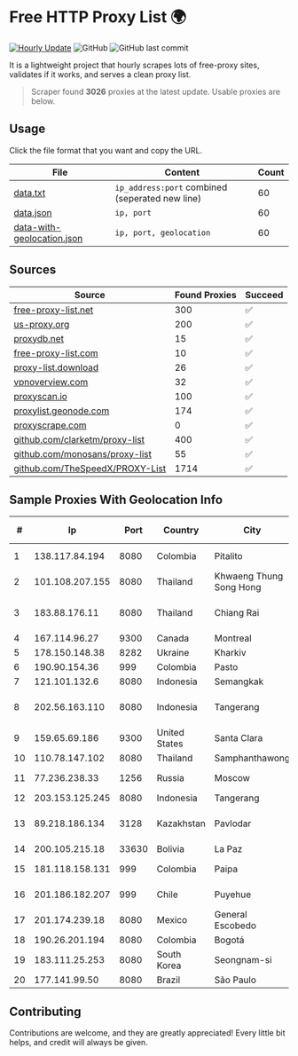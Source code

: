 
# Free HTTP Proxy List 🌍

[![Hourly Update](https://github.com/mertguvencli/http-proxy-list/actions/workflows/main.yml/badge.svg?branch=main)](https://github.com/mertguvencli/http-proxy-list/actions/workflows/main.yml)
![GitHub](https://img.shields.io/github/license/mertguvencli/http-proxy-list)
![GitHub last commit](https://img.shields.io/github/last-commit/mertguvencli/http-proxy-list)

It is a lightweight project that hourly scrapes lots of free-proxy sites, validates if it works, and serves a clean proxy list.


> Scraper found **3026** proxies at the latest update. Usable proxies are below.

## Usage

Click the file format that you want and copy the URL.


|File|Content|Count|
|----|-------|-----|
|[data.txt](https://raw.githubusercontent.com/mertguvencli/http-proxy-list/main/proxy-list/data.txt)|`ip_address:port` combined (seperated new line)|60|
|[data.json](https://raw.githubusercontent.com/mertguvencli/http-proxy-list/main/proxy-list/data.json)|`ip, port`|60|
|[data-with-geolocation.json](https://raw.githubusercontent.com/mertguvencli/http-proxy-list/main/proxy-list/data-with-geolocation.json)|`ip, port, geolocation`|60|

## Sources

|Source|Found Proxies|Succeed|
|------|-------------|-------|
|[free-proxy-list.net](https://free-proxy-list.net)|300|✅|
|[us-proxy.org](https://www.us-proxy.org)|200|✅|
|[proxydb.net](http://proxydb.net)|15|✅|
|[free-proxy-list.com](https://free-proxy-list.com/?page=&port=&type%5B%5D=http&type%5B%5D=https&up_time=0&search=Search)|10|✅|
|[proxy-list.download](https://www.proxy-list.download/HTTP)|26|✅|
|[vpnoverview.com](https://vpnoverview.com/privacy/anonymous-browsing/free-proxy-servers)|32|✅|
|[proxyscan.io](https://www.proxyscan.io)|100|✅|
|[proxylist.geonode.com](https://proxylist.geonode.com/api/proxy-list?limit=300&page=1&sort_by=lastChecked&sort_type=desc&protocols=http,https)|174|✅|
|[proxyscrape.com](https://api.proxyscrape.com/v2/?request=displayproxies&protocol=http&timeout=10000&country=all&ssl=all&anonymity=all)|0|✅|
|[github.com/clarketm/proxy-list](https://raw.githubusercontent.com/clarketm/proxy-list/master/proxy-list-raw.txt)|400|✅|
|[github.com/monosans/proxy-list](https://raw.githubusercontent.com/monosans/proxy-list/main/proxies/http.txt)|55|✅|
|[github.com/TheSpeedX/PROXY-List](https://raw.githubusercontent.com/TheSpeedX/PROXY-List/master/http.txt)|1714|✅|


## Sample Proxies With Geolocation Info

|#|Ip|Port|Country|City|Internet Service Provider|
|-|--|----|-------|----|-------------------------|
|1|138.117.84.194|8080|Colombia|Pitalito|Sinergy Soluciones Integrales|
|2|101.108.207.155|8080|Thailand|Khwaeng Thung Song Hong|TOT Public Company Limited|
|3|183.88.176.11|8080|Thailand|Chiang Rai|Triple T Broadband Public Company Limited|
|4|167.114.96.27|9300|Canada|Montreal|OVH SAS|
|5|178.150.148.38|8282|Ukraine|Kharkiv|Triolan|
|6|190.90.154.36|999|Colombia|Pasto|Internexa S.a. E.S.P|
|7|121.101.132.6|8080|Indonesia|Semangkak|TERABIT|
|8|202.56.163.110|8080|Indonesia|Tangerang|Varnion Technology Semesta|
|9|159.65.69.186|9300|United States|Santa Clara|DigitalOcean, LLC|
|10|110.78.147.102|8080|Thailand|Samphanthawong|CAT-BB|
|11|77.236.238.33|1256|Russia|Moscow|ArtCommunications Ltd.|
|12|203.153.125.245|8080|Indonesia|Tangerang|GMNUSANTARA|
|13|89.218.186.134|3128|Kazakhstan|Pavlodar|Kazakhtelecom Data Network Administration|
|14|200.105.215.18|33630|Bolivia|La Paz|AXS Bolivia S. A.|
|15|181.118.158.131|999|Colombia|Paipa|Media Commerce Partners S.A|
|16|201.186.182.207|999|Chile|Puyehue|Telefonica del Sur S.A.|
|17|201.174.239.18|8080|Mexico|General Escobedo|Transtelco Inc|
|18|190.26.201.194|8080|Colombia|Bogotá|ETB - Colombia|
|19|183.111.25.253|8080|South Korea|Seongnam-si|Korea Telecom|
|20|177.141.99.50|8080|Brazil|São Paulo|Claro S.A.|



## Contributing

Contributions are welcome, and they are greatly appreciated! Every
little bit helps, and credit will always be given.

